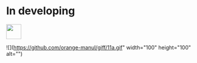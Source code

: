 <h1>In developing</h1>

<img src="https://media.giphy.com/media/vFKqnCdLPNOKc/giphy.gif" width="40" height="40" />

![](https://github.com/orange-manul/giff/11a.gif" width="100" height="100" alt="")

